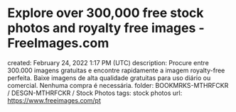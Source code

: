 # Explore over 300,000 free stock photos and royalty free images - FreeImages.com

created: February 24, 2022 1:17 PM (UTC)
description: Procure entre 300.000 imagens gratuitas e encontre rapidamente a imagem royalty-free perfeita. Baixe imagens de alta qualidade gratuitas para uso diário ou comercial. Nenhuma compra é necessária.
folder: BOOKMRKS-MTHRFCKR / DESGN-MTHRFCKR / Stock Photos
tags: stock photos
url: https://www.freeimages.com/pt